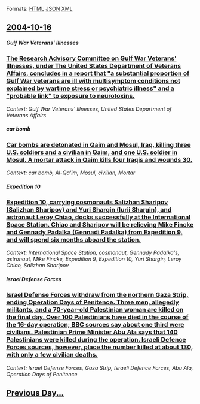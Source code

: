
Formats: [HTML](2004/10/16/index.html)  [JSON](2004/10/16/index.json)  [XML](2004/10/16/index.xml)  

## [2004-10-16](/news/2004/10/16/index.md)

##### Gulf War Veterans' Illnesses
### [ The Research Advisory Committee on Gulf War Veterans' Illnesses, under The United States Department of Veterans Affairs, concludes in a report that "a substantial proportion of Gulf War veterans are ill with multisymptom conditions not explained by wartime stress or psychiatric illness" and a "probable link" to exposure to neurotoxins. ](/news/2004/10/16/the-research-advisory-committee-on-gulf-war-veterans-illnesses-under-the-united-states-department-of-veterans-affairs-concludes-in-a-rep.md)
_Context: Gulf War Veterans' Illnesses, United States Department of Veterans Affairs_

##### car bomb
### [ Car bombs are detonated in Qaim and Mosul, Iraq, killing three U.S. soldiers and a civilian in Qaim, and one U.S. soldier in Mosul. A mortar attack in Qaim kills four Iraqis and wounds 30. ](/news/2004/10/16/car-bombs-are-detonated-in-qaim-and-mosul-iraq-killing-three-u-s-soldiers-and-a-civilian-in-qaim-and-one-u-s-soldier-in-mosul-a-morta.md)
_Context: car bomb, Al-Qa'im, Mosul, civilian, Mortar_

##### Expedition 10
### [ Expedition 10, carrying cosmonauts Salizhan Sharipov (Salizhan Sharipov) and Yuri Shargin (Iurii Shargin), and astronaut Leroy Chiao, docks successfully at the International Space Station. Chiao and Sharipov will be relieving Mike Fincke and Gennady Padalka (Gennadi Padalka) from Expedition 9, and will spend six months aboard the station. ](/news/2004/10/16/expedition-10-carrying-cosmonauts-salizhan-sharipov-d-ddegd-d-dpddegd1-2-d-ddegnd-d-d3-4d2-and-yuri-shargin-d-r-nd-d1-d-ddegnd3d-d1-2-and-astronau.md)
_Context: International Space Station, cosmonaut, Gennady Padalka's, astronaut, Mike Fincke, Expedition 9, Expedition 10, Yuri Shargin, Leroy Chiao, Salizhan Sharipov_

##### Israel Defense Forces
### [ Israel Defense Forces withdraw from the northern Gaza Strip, ending Operation Days of Penitence. Three men, allegedly militants, and a 70-year-old Palestinian woman are killed on the final day. Over 100 Palestinians have died in the course of the 16-day operation; BBC sources say about one third were civilians. Palestinian Prime Minister Abu Ala says that 140 Palestinians were killed during the operation. Israeli Defence Forces sources, however, place the number killed at about 130, with only a few civilian deaths. ](/news/2004/10/16/israel-defense-forces-withdraw-from-the-northern-gaza-strip-ending-operation-days-of-penitence-three-men-allegedly-militants-and-a-70-y.md)
_Context: Israel Defense Forces, Gaza Strip, Israeli Defence Forces, Abu Ala, Operation Days of Penitence_

## [Previous Day...](/news/2004/10/15/index.md)

